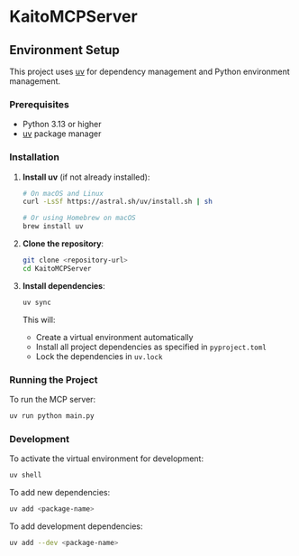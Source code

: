 # KaitoMCPServer

## Environment Setup

This project uses [uv](https://docs.astral.sh/uv/) for dependency management and Python environment management.

### Prerequisites

- Python 3.13 or higher
- [uv](https://docs.astral.sh/uv/getting-started/installation/) package manager

### Installation

1. **Install uv** (if not already installed):

   ```bash
   # On macOS and Linux
   curl -LsSf https://astral.sh/uv/install.sh | sh
   
   # Or using Homebrew on macOS
   brew install uv
   ```

2. **Clone the repository**:

   ```bash
   git clone <repository-url>
   cd KaitoMCPServer
   ```

3. **Install dependencies**:

   ```bash
   uv sync
   ```

   This will:
   - Create a virtual environment automatically
   - Install all project dependencies as specified in `pyproject.toml`
   - Lock the dependencies in `uv.lock`

### Running the Project

To run the MCP server:

```bash
uv run python main.py
```

### Development

To activate the virtual environment for development:

```bash
uv shell
```

To add new dependencies:

```bash
uv add <package-name>
```

To add development dependencies:

```bash
uv add --dev <package-name>
```
